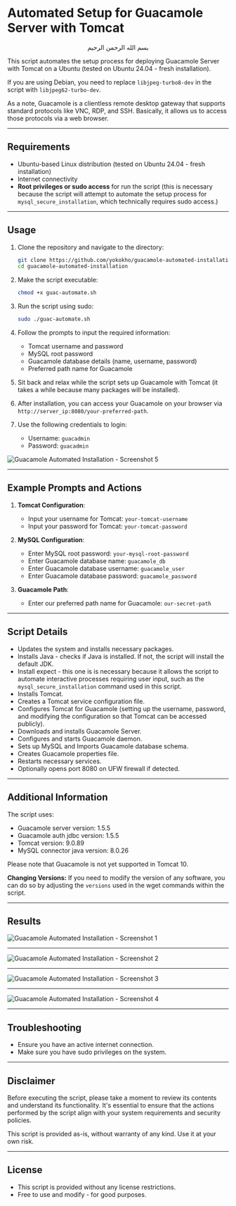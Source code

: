 # Automated Setup for Guacamole Server with Tomcat

<p align='center'>بسم الله الرحمن الرحيم</p>

This script automates the setup process for deploying Guacamole Server with Tomcat on a Ubuntu (tested on Ubuntu 24.04 - fresh installation). 

If you are using Debian, you need to replace `libjpeg-turbo8-dev` in the script with `libjpeg62-turbo-dev`.

As a note, Guacamole is a clientless remote desktop gateway that supports standard protocols like VNC, RDP, and SSH. Basically, it allows us to access those protocols via a web browser.

---

## Requirements

- Ubuntu-based Linux distribution (tested on Ubuntu 24.04 - fresh installation)
- Internet connectivity
- **Root privileges or sudo access** for run the script (this is necessary because the script will attempt to automate the setup process for `mysql_secure_installation`, which technically requires sudo access.)

---

## Usage

1. Clone the repository and navigate to the directory:
    ```sh
    git clone https://github.com/yokokho/guacamole-automated-installation.git
    cd guacamole-automated-installation
    ```

2. Make the script executable:
    ```sh
    chmod +x guac-automate.sh
    ```

3. Run the script using sudo:
    ```sh
    sudo ./guac-automate.sh
    ```

4. Follow the prompts to input the required information:
   - Tomcat username and password
   - MySQL root password
   - Guacamole database details (name, username, password)
   - Preferred path name for Guacamole

5. Sit back and relax while the script sets up Guacamole with Tomcat (it takes a while because many packages will be installed).
   
6. After installation, you can access your Guacamole on your browser via `http://server_ip:8080/your-preferred-path`.

7. Use the following credentials to login:
   - Username: `guacadmin`
   - Password: `guacadmin`

![Guacamole Automated Installation - Screenshot 5](https://github.com/yokokho/guacamole-automated-installation/assets/13397042/f8dad100-35ae-4e15-875b-a5b456ffff53)

---

## Example Prompts and Actions

1. **Tomcat Configuration**:
    - Input your username for Tomcat: `your-tomcat-username`
    - Input your password for Tomcat: `your-tomcat-password`

2. **MySQL Configuration**:
    - Enter MySQL root password: `your-mysql-root-password`
    - Enter Guacamole database name: `guacamole_db`
    - Enter Guacamole database username: `guacamole_user`
    - Enter Guacamole database password: `guacamole_password`

3. **Guacamole Path**:
    - Enter our preferred path name for Guacamole: `our-secret-path`

---

## Script Details

- Updates the system and installs necessary packages.
- Installs Java - checks if Java is installed. If not, the script will install the default JDK.
- Install expect - this one is  is necessary because it allows the script to automate interactive processes requiring user input, such as the `mysql_secure_installation` command used in this script.
- Installs Tomcat.
- Creates a Tomcat service configuration file.
- Configures Tomcat for Guacamole (setting up the username, password, and modifying the configuration so that Tomcat can be accessed publicly).
- Downloads and installs Guacamole Server.
- Configures and starts Guacamole daemon.
- Sets up MySQL and Imports Guacamole database schema.
- Creates Guacamole properties file.
- Restarts necessary services.
- Optionally opens port 8080 on UFW firewall if detected.

---

## Additional Information

The script uses:
- Guacamole server version: 1.5.5
- Guacamole auth jdbc version: 1.5.5
- Tomcat version: 9.0.89
- MySQL connector java version: 8.0.26

Please note that Guacamole is not yet supported in Tomcat 10.

**Changing Versions:** If you need to modify the version of any software, you can do so by adjusting the `versions` used in the wget commands within the script.

---

## Results

![Guacamole Automated Installation - Screenshot 1](https://github.com/yokokho/guacamole-automated-installation/assets/13397042/87a6a3a9-bb42-486a-9597-06e48a10c298)

---

![Guacamole Automated Installation - Screenshot 2](https://github.com/yokokho/guacamole-automated-installation/assets/13397042/bc0d4b28-66a5-440b-b323-72c90068870d)

---

![Guacamole Automated Installation - Screenshot 3](https://github.com/yokokho/guacamole-automated-installation/assets/13397042/50b24411-eaf0-45bd-a6c7-c66f14614172)

---

![Guacamole Automated Installation - Screenshot 4](https://github.com/yokokho/guacamole-automated-installation/assets/13397042/200b5791-dce1-4290-b140-7ee7f6602cf5)

---

## Troubleshooting

- Ensure you have an active internet connection.
- Make sure you have sudo privileges on the system.

---

## Disclaimer

Before executing the script, please take a moment to review its contents and understand its functionality. It's essential to ensure that the actions performed by the script align with your system requirements and security policies.

This script is provided as-is, without warranty of any kind. Use it at your own risk.

---

## License

- This script is provided without any license restrictions. 
- Free to use and modify - for good purposes.
